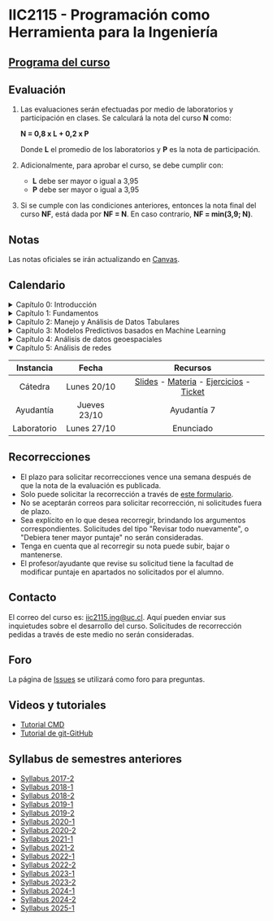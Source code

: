 # IIC2115 - Programación como Herramienta para la Ingeniería

## [Programa del curso](Programa.pdf)

## Evaluación

1. Las evaluaciones serán efectuadas por medio de laboratorios y participación en clases. Se calculará la nota del curso **N** como:

    **N = 0,8 x L + 0,2 x P**

    Donde **L** el promedio de los laboratorios y **P** es la nota de participación.

1.  Adicionalmente, para aprobar el curso, se debe cumplir con:
    - **L** debe ser mayor o igual a 3,95
    - **P** debe ser mayor o igual a 3,95
      
1. Si se cumple con las condiciones anteriores, entonces la nota final del curso **NF**, está dada por **NF = N**. En caso contrario, **NF = min(3,9; N)**.

## Notas
Las notas oficiales se irán actualizando en [Canvas](https://cursos.canvas.uc.cl/).


## Calendario 

<details>
<summary>Capítulo 0: Introducción</summary>

| Instancia   | Fecha        | Recursos |
| :-:         | :-:          | :-:      |
| Cátedra     | Lunes 04/08  | [Slides](Material%20de%20clases/Capítulo%200/Slides/01%20-%20Introducción.pdf) - [Ejercicio](Material%20de%20clases/Capítulo%200/Ejercicios/E1.pdf) - [Ticket](https://forms.gle/RwEADLMfS3GmqVNaA) |
| Ayudantía   | Jueves 07/08 | [Ayudantía 0](Ayudantias/Ayudantia%200) |
</details>

<details>
<summary>Capítulo 1: Fundamentos </summary>

| Instancia   | Fecha        | Recursos |
| :-:         | :-:          | :-:      |
| Cátedra     | Lunes 11/08  | [Slides](Material%20de%20clases/Capítulo%201/Slides/01%20-%20Fundamentos%20-%20POO%20y%20EDD.pdf) - [Materia](Material%20de%20clases/Cap%C3%ADtulo%201/Notebooks) - [Ejercicios](Material%20de%20clases/Capítulo%201/Ejercicios) - [Ticket](https://forms.gle/pudvaK6YojETssMN6) |
| Ayudantía   | Jueves 14/08 | [Ayudantía 1](Ayudantias/Ayudantia%201) |
| Laboratorio | Lunes 18/08  | [Laboratorio 1](Laboratorios/L1) |
| Ayudantía   | Jueves 21/08 | [Ayudantía 2](Ayudantias/Ayudantía%202) |
</details>

<details>
<summary>Capítulo 2: Manejo y Análisis de Datos Tabulares </summary>

| Instancia   | Fecha        | Recursos |
| :-:         | :-:          | :-:      |
| Cátedra     | Lunes 25/08  |  [Slides](Material%20de%20clases/Capítulo%202/Slides/01%20-%20Manejo%20y%20análisis%20de%20datos%20tabulares.pdf) - [Materia](Material%20de%20clases/Capítulo%202/Notebooks) - [Ejercicios](Material%20de%20clases/Capítulo%202/Ejercicios) - [Ticket](https://forms.gle/aZ1LmqeDLBDtKX9V6) |
| Ayudantía   | Jueves 28/08 | [Ayudantía 3](Ayudantias/Ayudantia%203) |
| Laboratorio | Lunes 01/09  | [Enunciado](https://github.com/IIC2115/Syllabus/blob/main/Laboratorios/L2/L2.pdf) - [Datos](https://github.com/IIC2115/Syllabus/tree/main/Laboratorios/L2) |
| Ayudantía   | Jueves 04/09 | [Ayudantía 4](Ayudantias/Ayudantia%204) |
</details>

<details>
<summary>Capítulo 3: Modelos Predictivos basados en Machine Learning </summary>
   
| Instancia   | Fecha        | Recursos |
| :-:         | :-:          | :-:      |
| Cátedra     | Lunes 08/09  |  [Slides](Material%20de%20clases/Capítulo%203/Slides/01%20-%20Modelos%20predictivos%20basados%20en%20Machine%20Learning.pdf) - [Materia](Material%20de%20clases/Capítulo%203/Notebooks/01%20-%20Modelos%20predictivos%20basados%20en%20Machine%20Learning.ipynb) - [Ejercicios](https://github.com/IIC2115/Syllabus/tree/main/Material%20de%20clases/Cap%C3%ADtulo%203/Ejercicios) - [Ticket](https://forms.gle/kTuJs2WxJYN7v5JQ8) |
| Ayudantía   | Jueves 11/09 | [Ayudantía 5](Ayudantias/Ayudantia%205) |
| Cátedra     | Lunes 22/09  | [Ejercicios](https://github.com/IIC2115/Syllabus/tree/main/Material%20de%20clases/Cap%C3%ADtulo%203/Ejercicios) - [Ticket](https://forms.gle/gB7NAzoWLEtHct1w7) |
| Ayudantía   | Jueves 25/09 | [Ayudantía 6](Ayudantias/Ayudantia%206) |
| Laboratorio | Lunes 29/09  | [Enunciado](https://github.com/IIC2115/Syllabus/blob/main/Laboratorios/L3/L3.pdf) - [Datos](https://github.com/IIC2115/Syllabus/tree/main/Laboratorios/L3/L3_datos.zip) | 
</details>

<details>
<summary>Capítulo 4: Análisis de datos geoespaciales</summary>

| Instancia   | Fecha        | Recursos |
| :-:         | :-:          | :-:      |
| Cátedra     | Lunes 06/10  | [Slides](Material%20de%20clases/Capítulo%204/Slides/01%20-%20Análisis%20de%20datos%20geoespaciales.pdf) - [Materia](Material%20de%20clases/Capítulo%204/Notebooks) - [Ejercicios](Material%20de%20clases/Capítulo%204/Ejercicios) - [Ticket](https://forms.gle/31UCM1J8eqncMnYEA) |
| Ayudantía   | Jueves 09/10 | Ayudantía 7 |
| Laboratorio | Lunes 13/10  | [Enunciado](https://github.com/IIC2115/Syllabus/blob/main/Laboratorios/L4/L4.pdf) - [Datos](https://github.com/IIC2115/Syllabus/tree/main/Laboratorios/L4/L4_datos.zip) | 

</details>

<details open>
<summary>Capítulo 5: Análisis de redes</summary>

| Instancia   | Fecha        | Recursos |
| :-:         | :-:          | :-:      |
| Cátedra     | Lunes 20/10  | [Slides](Material%20de%20clases/Capítulo%205/Slides/01%20-%20Análisis%20de%20redes.pdf) - [Materia](Material%20de%20clases/Capítulo%205/Notebooks) - [Ejercicios](Material%20de%20clases/Capítulo%205/Ejercicios) - [Ticket](https://forms.gle/qZjw2ExNyf3XPk866) |
| Ayudantía   | Jueves 23/10 | Ayudantía 7 |
| Laboratorio | Lunes 27/10  | Enunciado | 

</details>


## Recorrecciones

* El plazo para solicitar recorrecciones vence una semana después de que la nota de la evaluación es publicada.
* Solo puede solicitar la recorrección a través de [este formulario](https://forms.gle/QtWzB4fgfrxdNkq86).
* No se aceptarán correos para solicitar recorrección, ni solicitudes fuera de plazo.
* Sea explícito en lo que desea recorregir, brindando los argumentos correspondientes. Solicitudes del tipo "Revisar todo nuevamente", o "Debiera tener mayor puntaje" no serán consideradas.
* Tenga en cuenta que al recorregir su nota puede subir, bajar o mantenerse.
* El profesor/ayudante que revise su solicitud tiene la facultad de modificar puntaje en apartados no solicitados por el alumno. 

## Contacto

El correo del curso es: iic2115.ing@uc.cl. Aquí pueden enviar sus inquietudes sobre el desarrollo del curso. Solicitudes de recorrección pedidas a través de este medio no serán consideradas.

## Foro

La página de [Issues](../../issues) se utilizará como foro para preguntas.

## Videos y tutoriales

* [Tutorial CMD](https://www.youtube.com/watch?v=qgFmMU6Pukc) 
* [Tutorial de git-GitHub](https://youtu.be/4WTjx_Rw65A)

## Syllabus de semestres anteriores
* [Syllabus 2017-2](https://github.com/IIC2115/Syllabus-2017-2)
* [Syllabus 2018-1](https://github.com/IIC2115/Syllabus-2018-1)
* [Syllabus 2018-2](https://github.com/IIC2115/Syllabus-2018-2)
* [Syllabus 2019-1](https://github.com/IIC2115/Syllabus-2019-1)
* [Syllabus 2019-2](https://github.com/IIC2115/Syllabus-2019-2)
* [Syllabus 2020-1](https://github.com/IIC2115/Syllabus-2020-1)
* [Syllabus 2020-2](https://github.com/IIC2115/Syllabus-2020-2)
* [Syllabus 2021-1](https://github.com/IIC2115/Syllabus-2021-1)
* [Syllabus 2021-2](https://github.com/IIC2115/Syllabus-2021-2)
* [Syllabus 2022-1](https://github.com/IIC2115/Syllabus-2022-1)
* [Syllabus 2022-2](https://github.com/IIC2115/Syllabus-2022-2)
* [Syllabus 2023-1](https://github.com/IIC2115/Syllabus-2023-1)
* [Syllabus 2023-2](https://github.com/IIC2115/Syllabus-2023-2)
* [Syllabus 2024-1](https://github.com/IIC2115/Syllabus-2024-1)
* [Syllabus 2024-2](https://github.com/IIC2115/Syllabus-2024-2)
* [Syllabus 2025-1](https://github.com/IIC2115/Syllabus-2025-1)

